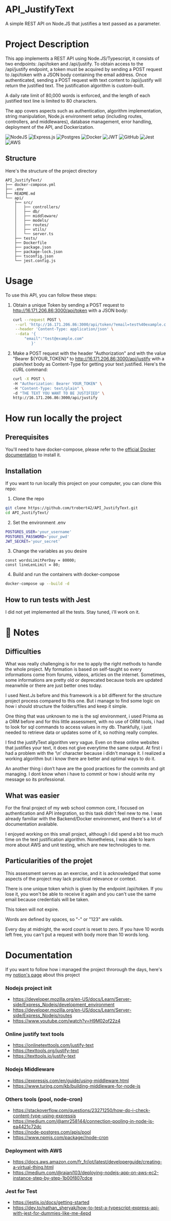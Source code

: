 # API_JustifyText
A simple REST API on Node.JS that justifies a text passed as a parameter.

# Project Description
This app implements a REST API using Node.JS/Typescript, it consists of two endpoints: /api/token and /api/justify.
To obtain access to the /api/justify endpoint, a token must be acquired by sending a POST request to /api/token with a JSON body containing the email address. Once authenticated, sending a POST request with text content to /api/justify will return the justified text. The justification algorithm is custom-built.

A daily rate limit of 80,000 words is enforced, and the length of each justified text line is limited to 80 characters.

The app covers aspects such as authentication, algorithm implementation, string manipulation, Node.js environment setup (including routes, controllers, and middlewares), database management, error handling, deployment of the API, and Dockerization.


![NodeJS](https://img.shields.io/badge/node.js-6DA55F?style=for-the-badge&logo=node.js&logoColor=white)
![Express.js](https://img.shields.io/badge/express.js-%23404d59.svg?style=for-the-badge&logo=express&logoColor=%2361DAFB)
![Postgres](https://img.shields.io/badge/postgres-%23316192.svg?style=for-the-badge&logo=postgresql&logoColor=white)
![Docker](https://img.shields.io/badge/docker-%230db7ed.svg?style=for-the-badge&logo=docker&logoColor=white)
![JWT](https://img.shields.io/badge/JWT-black?style=for-the-badge&logo=JSON%20web%20tokens)
![GitHub](https://img.shields.io/badge/github-%23121011.svg?style=for-the-badge&logo=github&logoColor=white)
![Jest](https://img.shields.io/badge/-jest-%23C21325?style=for-the-badge&logo=jest&logoColor=white)
![AWS](https://img.shields.io/badge/AWS-%23FF9900.svg?style=for-the-badge&logo=amazon-aws&logoColor=white)


## Structure
Here's the structure of the project directory
```
API_JustifyText/
├── docker-compose.yml
├── .env
├── README.md
└── api/
    ├── src/
    │   ├── controllers/
    │   ├── db/
    │   ├── middleware/
    │   ├── models/
    │   ├── routes/
    │   ├── utils/
    │   └── server.ts
    ├── tests/
    ├── Dockerfile
    ├── package.json
    ├── package-lock.json
    ├── tsconfig.json
    └── jest.config.js
```


# Usage 
To use this API, you can follow these steps:
1. Obtain a unique Token by sending a POST request to http://16.171.206.86:3000/api/token with a JSON body:
   ``` bash
   curl --request POST \
    --url 'http://16.171.206.86:3000/api/token/?email=test%40example.com' \
    --header 'Content-Type: application/json' \
    --data '{
	    "email":"test@example.com"
           }'
   ```
2. Make a POST request with the header "Authorization" and with the value "Bearer ${YOUR_TOKEN}" to http://16.171.206.86:3000/api/justify with a plain/text body as Content-Type for getting your text justified. Here's the cURL command:
   ``` bash
   curl -X POST \
   -H "Authorization: Bearer YOUR_TOKEN" \
   -H "Content-Type: text/plain" \
   -d "THE TEXT YOU WANT TO BE JUSTIFIED" \
   http://16.171.206.86:3000/api/justify
   ```


# How run locally the project 
## Prerequisites
You'll need to have docker-compose, please refer to the [official Docker documentation](https://docs.docker.com/compose/install/) to install it.

## Installation
If you want to run locally this project on your computer, you can clone this repo:
1. Clone the repo
  ``` bash
  git clone https://github.com/trobert42/API_JustifyText.git
  cd API_JustifyText/
  ```
2. Set the environment .env
  ``` bash
  POSTGRES_USER='your_username'
  POSTGRES_PASSWORD='your_pwd'
  JWT_SECRET='your_secret'
  ```
3. Change the variables as you desire
```
const wordsLimitPerDay = 80000;
const lineLenLimit = 80;
```
4. Build and run the containers with docker-compose
  ``` bash
  docker-compose up --build -d
  ```

## How to run tests with Jest
I did not yet implemented all the tests. Stay tuned, i'll work on it. 


# 💬 Notes
## Difficulties
What was really challenging is for me to apply the right methods to handle the whole project. My formation is based on self-taught so every informations come from forums, videos, articles on the internet. Sometimes, some informations are pretty old or deprecated because tools are updated meanwhile or there are just better ones today. 

I used Nest.Js before and this framework is a bit different for the structure project process compared to this one. But i manage to find some logic on how i should structure the folders/files and keep it simple. 

One thing that was unknown to me is the sql environment, i used Prisma as a ORM before and for this little assessment, with no use of ORM tools, i had to look for sql commands to access values in my db. Thankfully, i just needed to retrieve data or updates some of it, so nothing really complex.

I find the justifyText algorithm very vague. Even on these online websites that justifies your text, it does not give everytime the same output. At first i had a problem with the ‘\n’ character because i didn't manage it. I realized a working algorithm but i know there are better and optimal ways to do it.

An another thing i don’t have are the good practices for the commits and git managing. I dont know when i have to commit or how i should write my message so its professional.

## What was easier
For the final project of my web school common core, I focused on authentication and API integration, so this task didn't feel new to me. I was already familiar with the Backend/Docker environment, and there's a lot of documentation available.

I enjoyed working on this small project, although I did spend a bit too much time on the text justification algorithm. Nonetheless, I was able to learn more about AWS and unit testing, which are new technologies to me. 

## Particularities of the projet
This assessment serves as an exercise, and it is acknowledged that some aspects of the project may lack practical relevance or context.

There is one unique token which is given by the endpoint /api/token. If you lose it, you won't be able to receive it again and you can't use the same email because credentials will be taken.

This token will not expire.

Words are defined by spaces, so "-" or "123" are valids.

Every day at midnight, the word count is reset to zero. If you have 10 words left free, you can't put a request with body more than 10 words long.


# Documentation
If you want to follow how i managed the project throrough the days, here's my [notion's page](https://sparkly-printer-981.notion.site/c7d86bf786e44e2cb2723107e43e54aa?v=9a7da235870644f7a6031717d4ab01ee&pvs=4) about this project

### Nodejs project init 
- https://developer.mozilla.org/en-US/docs/Learn/Server-side/Express_Nodejs/development_environment
- https://developer.mozilla.org/en-US/docs/Learn/Server-side/Express_Nodejs/routes
- https://www.youtube.com/watch?v=H9M02of22z4

### Online justify text tools
- https://onlinetexttools.com/justify-text
- https://texttools.org/justify-text
- https://texttools.io/justify-text

### Nodejs Middleware
- https://expressjs.com/en/guide/using-middleware.html
- https://www.turing.com/kb/building-middleware-for-node-js

### Others tools (pool, node-cron)
- https://stackoverflow.com/questions/23271250/how-do-i-check-content-type-using-expressjs
- https://medium.com/@amr258144/connection-pooling-in-node-js-ea4421c72dc
- https://node-postgres.com/apis/pool
- https://www.npmjs.com/package//node-cron

### Deployment with AWS
- https://docs.aws.amazon.com/fr_fr/iot/latest/developerguide/creating-a-virtual-thing.html
- https://medium.com/@rajani103/deploying-nodejs-app-on-aws-ec2-instance-step-by-step-1b00f807cdce

### Jest for Test
- https://jestjs.io/docs/getting-started
- https://dev.to/nathan_sheryak/how-to-test-a-typescript-express-api-with-jest-for-dummies-like-me-4epd
